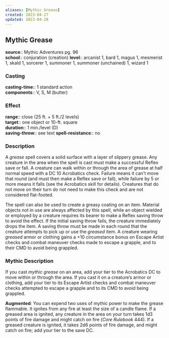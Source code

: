 ```yaml
---
aliases: [Mythic Grease]
created: 2023-04-27
updated: 2023-04-28
---
```


## Mythic Grease

**source**:: Mythic Adventures pg. 96  
**school**:: conjuration (creation)
**level**:: arcanist 1, bard 1, magus 1, mesmerist 1, skald 1, sorcerer 1, summoner 1, summoner (unchained) 1, wizard 1

### Casting

**casting-time**:: 1 standard action  
**components**:: V, S, M (butter)

### Effect

**range**:: close (25 ft. + 5 ft./2 levels)  
**target**:: one object or 10-ft. square  
**duration**:: 1 min./level (D)  
**saving-throw**:: see text
**spell-resistance**:: no

### Description

A *grease* spell covers a solid surface with a layer of slippery grease. Any creature in the area when the spell is cast must make a successful Reflex save or fall. A creature can walk within or through the area of grease at half normal speed with a DC 10 Acrobatics check. Failure means it can't move that round (and must then make a Reflex save or fall), while failure by 5 or more means it falls (see the Acrobatics skill for details). Creatures that do not move on their turn do not need to make this check and are not considered flat-footed.  
  
The spell can also be used to create a greasy coating on an item. Material objects not in use are always affected by this spell, while an object wielded or employed by a creature requires its bearer to make a Reflex saving throw to avoid the effect. If the initial saving throw fails, the creature immediately drops the item. A saving throw must be made in each round that the creature attempts to pick up or use the *greased* item. A creature wearing *greased* armor or clothing gains a +10 circumstance bonus on Escape Artist checks and combat maneuver checks made to escape a grapple, and to their CMD to avoid being grappled.

### Mythic Description

If you cast *mythic grease* on an area, add your tier to the Acrobatics DC to move within or through the area. If you cast it on a creature’s armor or clothing, add your tier to its Escape Artist checks and combat maneuver checks attempted to escape a grapple and to its CMD to avoid being grappled.  
  
**Augmented**: You can expend two uses of mythic power to make the grease flammable. It ignites from any fire at least the size of a candle flame. If a greased area is ignited, any creature in the area on your turn takes 1d3 points of fire damage and might catch on fire (*Core Rulebook* 444). If a greased creature is ignited, it takes 2d6 points of fire damage, and might catch on fire; add your tier to the save DC.
